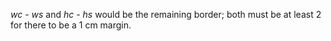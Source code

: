 *wc - ws* and *hc - hs* would be the remaining border; both must be at least 2 for there to be a 1 cm margin.
